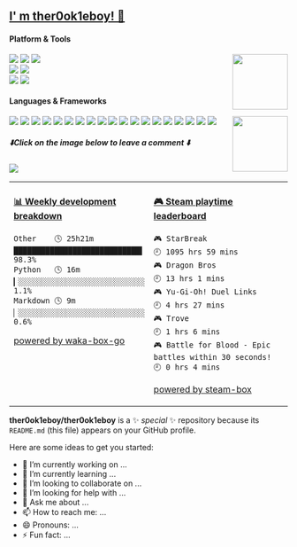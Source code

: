 <h2><a href="https://github.com/ther0ok1eboy">I' m ther0ok1eboy! 🌱</a></h2>

#### Platform & Tools
<a href="https://count.getloli.com/"><img src="https://count.getloli.com/get/@github.readme?theme=asoul" height="100" align="right"></a>
[![](https://img.shields.io/badge/OS-Arch%20Linux-33aadd?style=for-the-badge&logo=arch-linux&logoColor=ffffff)](https://www.archlinux.org/)
[![](https://img.shields.io/badge/macOS-Monterey-292e33?style=for-the-badge&logo=apple&logoColor=ffffff)](https://www.apple.com/macos/big-sur/)
[![](https://img.shields.io/badge/Windows-10-4e9eee?style=for-the-badge&logo=windows&logoColor=ffffff)](https://www.microsoft.com/windows/windows-11)   
[![](https://img.shields.io/badge/Redmi-K70-2E77BC?style=for-the-badge&logo=android&logoColor=ffffff)](https://www.samsung.com/us/app/mobile/galaxy-s20-5g/)
[![](https://img.shields.io/badge/iPhone-15%20Pro-999999?style=for-the-badge&logo=apple&logoColor=ffffff)](https://www.apple.com/)   
[![](https://img.shields.io/badge/IDE-Neovim-blue?style=for-the-badge&logo=neovim&logoColor=ffffff)](https://code.visualstudio.com/)
[![](https://img.shields.io/badge/IDE-intellij%20idea-blue?style=for-the-badge&logo=intellij-idea&logoColor=ffffff)](https://code.visualstudio.com/)
#### Languages & Frameworks
<a href="#"><img src="https://raw.githubusercontent.com/ther0ok1eboy/ther0ok1eboy/master/crino.gif" align="right" width="100px" height="100px" /></a>
[![](https://img.shields.io/badge/-Python-8dd6f9?style=for-the-badge&logo=python&logoColor=white)](https://webpack.js.org/)
[![](https://img.shields.io/badge/-PHP-61dafb?style=for-the-badge&logo=PHP&logoColor=ffffff)](https://reactjs.org/)
[![](https://img.shields.io/badge/-Docker-2496ED?style=for-the-badge&logo=docker&logoColor=ffffff)](https://www.docker.com/)
[![](https://img.shields.io/badge/-Sharp-2c8ebb?style=for-the-badge&logo=sharp&logoColor=ffffff)](https://yarnpkg.com/)
[![](https://img.shields.io/badge/-C-007acc?style=for-the-badge&logo=C&logoColor=white)](https://www.typescriptlang.org/)
[![](https://img.shields.io/badge/-CSS3-1572B6?style=for-the-badge&logo=css3&logoColor=white)](https://www.w3.org/Style/CSS/)
[![](https://img.shields.io/badge/-C%2B%2B-cb3837?style=for-the-badge&logo=C++&logoColor=white)](https://npmjs.com/)
[![](https://img.shields.io/badge/-Java-dd3a0a?style=for-the-badge&logo=intellij-idea&logoColor=white)](https://postcss.org/)
[![](https://img.shields.io/badge/-HTML5-E34F26?style=for-the-badge&logo=html5&logoColor=white)](https://html.spec.whatwg.org/)
[![](https://img.shields.io/badge/-Git-f05032?style=for-the-badge&logo=git&logoColor=white)](https://git-scm.com/)
[![](https://img.shields.io/badge/-Yaml-ec4a3f?style=for-the-badge&logo=YAML&logoColor=ffffff)](https://rollupjs.org/)
[![](https://img.shields.io/badge/-.NET-ff6347?style=for-the-badge&logo=.NET&logoColor=ffffff)](https://stylus-lang.com/)
[![](https://img.shields.io/badge/-Linux-fcc624?style=for-the-badge&logo=linux&logoColor=white)](https://www.linuxfoundation.org/)
[![](https://img.shields.io/badge/-JavaScript-f7e018?style=for-the-badge&logo=javascript&logoColor=white)](https://www.ecma-international.org/)
[![](https://img.shields.io/badge/-Bat-f69220?style=for-the-badge&logo=barmenia&logoColor=ffffff)](https://pnpm.io/)
[![](https://img.shields.io/badge/-Shell-4fc08d?style=for-the-badge&logo=shell&logoColor=ffffff)](https://vuejs.org/)
[![](https://img.shields.io/badge/-MongoDB-47a248?style=for-the-badge&logo=mongodb&logoColor=ffffff)](https://www.mongodb.com/)
[![](https://img.shields.io/badge/-Nginx-269539?style=for-the-badge&logo=nginx&logoColor=ffffff)](https://nginx.org/)
[![](https://img.shields.io/badge/-Node.js-43853d?style=for-the-badge&logo=node.js&logoColor=ffffff)](https://nodejs.org/)

##### ⬇️**Click on the image below to leave a comment** ⬇️

[![](https://chat.getloli.com/room/@journey-ad.github/svg?width=600&height=280&limit=20&theme=light&title=ther0ok1eboy@github:%20~&fontSize=13)](https://chat.getloli.com/room/@journey-ad.github?title=JAD%E7%9A%84Github%E7%95%99%E8%A8%80%E6%9D%BF)

<table>
<tr>
<td valign="top" width="50%">

<!-- waka-box start -->
#### <a href="https://gist.github.com/593d0f8df0b5a0d0b00299c2041b9640" target="_blank">📊 Weekly development breakdown</a>
```text
Other    🕓 25h21m ████████████████████████████▍ 98.3%
Python   🕓 16m    ▎░░░░░░░░░░░░░░░░░░░░░░░░░░░░  1.1%
Markdown 🕓 9m     ▏░░░░░░░░░░░░░░░░░░░░░░░░░░░░  0.6%
```
<!-- Powered by https://github.com/YouEclipse/waka-box-go . -->
<!-- waka-box end -->

[powered by waka-box-go](https://github.com/ther0ok1eboy/waka-box-go)

</td>
<td valign="top" width="50%">

<!-- steam-box start -->
#### <a href="https://gist.github.com/770f65bb942c7d8e3deec65901e26949" target="_blank">🎮 Steam playtime leaderboard</a>
```text
🎮 StarBreak                        🕘 1095 hrs 59 mins
🎮 Dragon Bros                      🕘 13 hrs 1 mins
🎮 Yu-Gi-Oh! Duel Links             🕘 4 hrs 27 mins
🎮 Trove                            🕘 1 hrs 6 mins
🎮 Battle for Blood - Epic battles within 30 seconds! 🕘 0 hrs 4 mins
```
<!-- Powered by https://github.com/YouEclipse/steam-box . -->
<!-- steam-box end -->

[powered by steam-box](https://github.com/ther0ok1eboy/steam-box)

</td>
</tr>
</table>

**ther0ok1eboy/ther0ok1eboy** is a ✨ _special_ ✨ repository because its `README.md` (this file) appears on your GitHub profile.

Here are some ideas to get you started:

- 🔭 I’m currently working on ...
- 🌱 I’m currently learning ...
- 👯 I’m looking to collaborate on ...
- 🤔 I’m looking for help with ...
- 💬 Ask me about ...
- 📫 How to reach me: ...
- 😄 Pronouns: ...
- ⚡ Fun fact: ...

